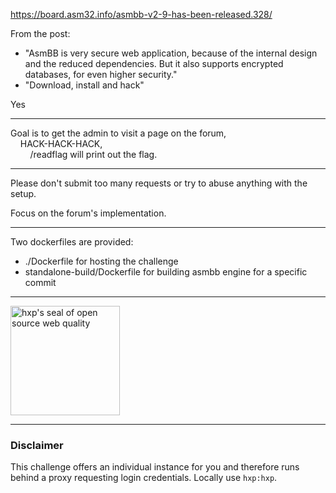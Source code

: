 https://board.asm32.info/asmbb-v2-9-has-been-released.328/

From the post:

- "AsmBB is very secure web application, because of the internal design and the reduced dependencies. But it also supports encrypted databases, for even higher security."
- "Download, install and hack"

Yes

------------------------------------------------------

Goal is to get the admin to visit a page on the forum,\
&nbsp;&nbsp;&nbsp;&nbsp;HACK-HACK-HACK,\
&nbsp;&nbsp;&nbsp;&nbsp;&nbsp;&nbsp;&nbsp;&nbsp;/readflag will print out the flag.

------------------------------------------------------

Please don't submit too many requests or try to abuse anything with the setup.

Focus on the forum's implementation.

------------------------------------------------------

Two dockerfiles are provided:

- ./Dockerfile for hosting the challenge
- standalone-build/Dockerfile for building asmbb engine for a specific commit

------------------------------------------------------

<img src="/assets/img/icons/opensourceweb1024.png" class="mx-auto d-block" alt="hxp's seal of open source web quality" width="175" height="175">

---

### Disclaimer

This challenge offers an individual instance for you and therefore runs behind a proxy requesting login credentials. Locally use `hxp:hxp`.
